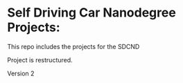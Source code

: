 # Self Driving Car Nanodegree Projects:
This repo includes the projects for the SDCND

Project is restructured.

Version 2
